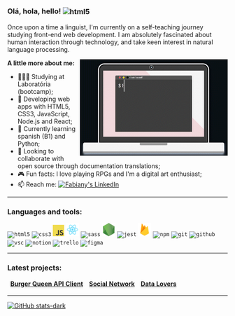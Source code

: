 ### Olá, hola, hello! <img alt="html5" height="60" align="center" src="https://giffiles.alphacoders.com/424/4244.gif"> 


Once upon a time a linguist, I'm currently on a self-teaching journey studying front-end web development. 
I am absolutely fascinated about human interaction through technology, and take keen interest in natural language processing. 


<img alt="html5" height="220" align="right" src="https://github.com/fbasoni/fbasoni/blob/master/laptop-welcome.gif?raw=true">

**A little more about me:**
- 👩🏻‍💻 Studying at Laboratória (bootcamp);
- 🚀 Developing web apps with HTML5, CSS3, JavaScript, Node.js and React;
- 📖 Currently learning spanish (B1) and Python;
- 📝 Looking to collaborate with open source through documentation translations; 
- 🎮 Fun facts: I love playing RPGs and I'm a digital art enthusiast;
- 📫 Reach me: <a href="https://www.linkedin.com/in/fabianybasoni/">
  <img alt="Fabiany's LinkedIn" width="22" height="15" src="https://raw.githubusercontent.com/peterthehan/peterthehan/master/assets/linkedin.svg" />
</a>

***

### Languages and tools:

<code><img alt="html5" height="28" src="https://cdn-icons-png.flaticon.com/512/732/732212.png"></code>
<code><img alt="css3" height="28" src="https://cdn-icons-png.flaticon.com/512/732/732190.png"></code>
<code><img alt="javascript" height="26" src="https://raw.githubusercontent.com/github/explore/80688e429a7d4ef2fca1e82350fe8e3517d3494d/topics/javascript/javascript.png"></code>
<code><img alt="react" height="30" src="https://raw.githubusercontent.com/github/explore/80688e429a7d4ef2fca1e82350fe8e3517d3494d/topics/react/react.png"></code>
<code><img alt="sass" height="30" src="https://cdn-icons-png.flaticon.com/512/5968/5968358.png"></code>
<code><img alt="nodejs" height="30" src="https://raw.githubusercontent.com/github/explore/80688e429a7d4ef2fca1e82350fe8e3517d3494d/topics/nodejs/nodejs.png"></code>
<code><img alt="jest" height="28" src="https://seeklogo.com/images/J/jest-logo-F9901EBBF7-seeklogo.com.png"></code>
<code><img alt="firebase" height="30" src="https://raw.githubusercontent.com/github/explore/80688e429a7d4ef2fca1e82350fe8e3517d3494d/topics/firebase/firebase.png"></code>
<code><img alt="npm" height="30" src="https://static-00.iconduck.com/assets.00/npm-icon-512x512-qtfdrf37.png"></code>
<code><img alt="git" height="30" src="https://git-scm.com/images/logos/downloads/Git-Icon-1788C.png"></code>
<code><img alt="github" height="30" src="https://github.githubassets.com/images/modules/logos_page/Octocat.png"></code>
<code><img alt="vsc" height="28" src="https://upload.wikimedia.org/wikipedia/commons/thumb/9/9a/Visual_Studio_Code_1.35_icon.svg/2048px-Visual_Studio_Code_1.35_icon.svg.png"></code>
<code><img alt="notion" height="28" src="https://upload.wikimedia.org/wikipedia/commons/4/45/Notion_app_logo.png"></code>
<code><img alt="trello" height="28" src="https://cdn.worldvectorlogo.com/logos/trello.svg"></code>
<code><img alt="figma" height="28" src="https://upload.wikimedia.org/wikipedia/commons/3/33/Figma-logo.svg"></code>

***
### Latest projects:
<table>
  <thead align="center">
    <tr border: none;>
      <td><a href="https://github.com/fbasoni/burger-queen-api-client"><b>Burger Queen API Client</b></a></td>
      <td><a href="https://github.com/fbasoni/SAP008-social-network"><b>Social Network</b></a></td>      
      <td><a href="https://github.com/fbasoni/SAP008-data-lovers"><b>Data Lovers</b></a></td>
    </tr>
  </thead>
</table>

***

[![GitHub stats-dark](https://github-readme-stats.vercel.app/api?username=fbasoni&theme=onedark&hide=stars,issues&title_color=f0d6db&text_color=ffffff&bg_color=3f3f3f)](https://github.com/fbasoni/github-readme-stats)





<!--
**fbasoni/fbasoni** is a ✨ _special_ ✨ repository because its `README.md` (this file) appears on your GitHub profile.

Here are some ideas to get you started:

- 🔭 I’m currently working on ...
- 🌱 I’m currently learning ...
- 👯 I’m looking to collaborate on ...
- 🤔 I’m looking for help with ...
- 💬 Ask me about ...
- 📫 How to reach me: ...
- 😄 Pronouns: ...
- ⚡ Fun fact: ...
-->
